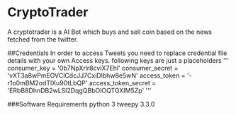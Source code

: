 # CryptoTrader
 A cryptotrader is a AI Bot which buys and sell coin based on the news fetched from the twitter.
 
##Credentials 
In order to access Tweets you need to replace credential file details with your own Access keys. following keys are just a placeholders
'''
consumer_key = '0b7NpXrlr8cviX7Ehl'
consumer_secret = 'vXT3a8wPmEOVClCdcJJ7CxiDlbhw8e5wN'
access_token = '-r1o0mBM2odTlXu90tLbQP'
access_token_secret = 'ERbB8DhnDB2wLSl2DqgQBbOlOQTGXIM5Zp'
'''

###Software Requirements
python 3
tweepy 3.3.0

